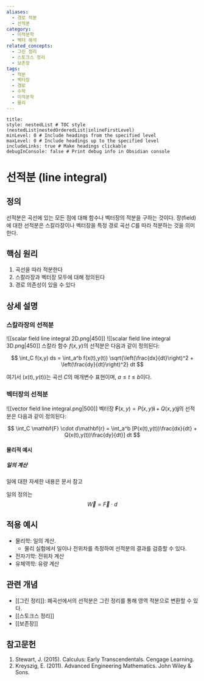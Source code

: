 ```yaml
---
aliases:
  - 경로 적분
  - 선적분
category:
  - 미적분학
  - 벡터 해석
related_concepts:
  - 그린 정리
  - 스토크스 정리
  - 보존장
tags:
  - 적분
  - 벡터장
  - 경로
  - 수학
  - 미적분학
  - 물리
---
```


```table-of-contents
title: 
style: nestedList # TOC style (nestedList|nestedOrderedList|inlineFirstLevel)
minLevel: 0 # Include headings from the specified level
maxLevel: 0 # Include headings up to the specified level
includeLinks: true # Make headings clickable
debugInConsole: false # Print debug info in Obsidian console
```
# 선적분 (line integral)

## 정의
선적분은 곡선에 있는 모든 점에 대해 함수나 벡터장의 적분을 구하는 것이다. 
장(field)에 대한 선적분은 스칼라장이나 벡터장을 특정 경로 곡선 $C$를 따라 적분하는 것을 의미한다.

## 핵심 원리
1. 곡선을 따라 적분한다
2. 스칼라장과 벡터장 모두에 대해 정의된다
3. 경로 의존성이 있을 수 있다

## 상세 설명

### 스칼라장의 선적분
![[scalar field line integral 2D.png|450]]
![[scalar field line integral 3D.png|450]]
스칼라 함수 $f(x,y)$의 선적분은 다음과 같이 정의된다:

$$ \int_C f(x,y) ds = \int_a^b f(x(t),y(t)) \sqrt{\left(\frac{dx}{dt}\right)^2 + \left(\frac{dy}{dt}\right)^2} dt $$

여기서 $(x(t),y(t))$는 곡선 $C$의 매개변수 표현이며, $a \leq t \leq b$이다.

### 벡터장의 선적분

![[vector field line integral.png|500]]
벡터장 $\mathbf{F}(x,y) = P(x,y)\mathbf{i} + Q(x,y)\mathbf{j}$의 선적분은 다음과 같이 정의된다:

$$ \int_C \mathbf{F} \cdot d\mathbf{r} = \int_a^b [P(x(t),y(t))\frac{dx}{dt} + Q(x(t),y(t))\frac{dy}{dt}] dt $$
#### 물리적 예시
##### 일의 계산
일에 대한 자세한 내용은 문서 참고

일의 정의는 $$\vec{W}=\vec{F}\cdot d$$
## 적용 예시
- 물리학: 일의 계산. 
	- 물리 실험에서 일이나 전위차를 측정하여 선적분의 결과를 검증할 수 있다.
- 전자기학: 전위차 계산
- 유체역학: 유량 계산
## 관련 개념
- [[그린 정리]]: 폐곡선에서의 선적분은 그린 정리를 통해 영역 적분으로 변환할 수 있다.
- [[스토크스 정리]]
- [[보존장]]


## 참고문헌
1. Stewart, J. (2015). Calculus: Early Transcendentals. Cengage Learning.
2. Kreyszig, E. (2011). Advanced Engineering Mathematics. John Wiley & Sons.

